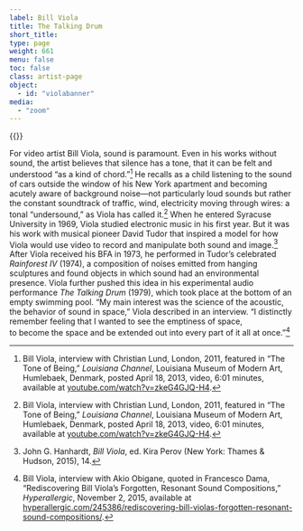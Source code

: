 ```yaml
---
label: Bill Viola
title: The Talking Drum
short_title:
type: page
weight: 661
menu: false
toc: false
class: artist-page
object:
  - id: "violabanner"
media:
  - "zoom"
---
```

{{<q-figure id="violabanner">}}

For video artist Bill Viola, sound is paramount. Even in his works without sound, the artist believes that silence has a tone, that it can be felt and understood “as a kind of chord.”[^1] He recalls as a child listening to the sound of cars outside the window of his New York apartment and becoming acutely aware of background noise—not particularly loud sounds but rather the constant soundtrack of traffic, wind, electricity moving through wires: a tonal “undersound,” as Viola has called it.[^2] When he entered Syracuse University in 1969, Viola studied electronic music in his first year. But it was his work with musical pioneer David Tudor that inspired a model for how Viola would use video to record and manipulate both sound and image.[^3] After Viola received his BFA in 1973, he performed in Tudor’s celebrated *Rainforest IV* (1974), a composition of noises emitted from hanging sculptures and found objects in which sound had an environmental presence. Viola further pushed this idea in his experimental audio performance *The Talking Drum* (1979), which took place at the bottom of an empty swimming pool. “My main interest was the science of the acoustic, the behavior of sound in space,” Viola described in an interview. “I distinctly remember feeling that I wanted to see the emptiness of space, to become the space and be extended out into every part of it all at once.”[^4]

[^1]: Bill Viola, interview with Christian Lund, London, 2011, featured in “The Tone of Being,” *Louisiana Channel*, Louisiana Museum of Modern Art, Humlebaek, Denmark, posted April 18, 2013, video, 6:01 minutes, available at [youtube.com/watch?v=zkeG4GJQ-H4](https://www.youtube.com/watch?v=zkeG4GJQ-H4).

[^2]: Bill Viola, interview with Christian Lund, London, 2011, featured in “The Tone of Being,” *Louisiana Channel*, Louisiana Museum of Modern Art, Humlebaek, Denmark, posted April 18, 2013, video, 6:01 minutes, available at [youtube.com/watch?v=zkeG4GJQ-H4](https://www.youtube.com/watch?v=zkeG4GJQ-H4).

[^3]: John G. Hanhardt, *Bill Viola*, ed. Kira Perov (New York: Thames & Hudson, 2015), 14.

[^4]: Bill Viola, interview with Akio Obigane, quoted in Francesco Dama, “Rediscovering Bill Viola’s Forgotten, Resonant Sound Compositions,” *Hyperallergic*, November 2, 2015, available at [hyperallergic.com/245386/rediscovering-bill-violas-forgotten-resonant-sound-compositions/](https://hyperallergic.com/245386/rediscovering-bill-violas-forgotten-resonant-sound-compositions/).

